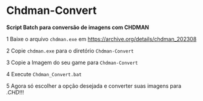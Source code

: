 # Chdman-Convert
 **Script Batch para conversão de imagens com CHDMAN**

1 Baixe o arquivo `chdman.exe` em https://archive.org/details/chdman_202308

2 Copie `chdman.exe` para o diretório `Chdman-Convert`

3 Copie a Imagem do seu game para `Chdman-Convert`

4 Execute `Chdman_Convert.bat`

5 Agora só escolher a opção desejada e converter suas imagens para *.CHD*!!!
